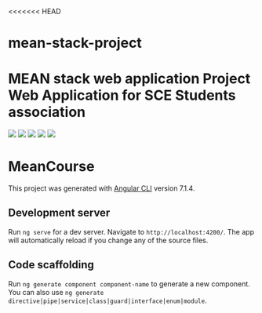 <<<<<<< HEAD
# mean-stack-project
MEAN stack web application Project
Web Application for SCE Students association
=======

![](homePage.gif)
![](tutors.gif)
![](PayPal-payment.gif)
![](studentID.gif)
![](scholars.gif)


# MeanCourse

This project was generated with [Angular CLI](https://github.com/angular/angular-cli) version 7.1.4.

## Development server

Run `ng serve` for a dev server. Navigate to `http://localhost:4200/`. The app will automatically reload if you change any of the source files.

## Code scaffolding

Run `ng generate component component-name` to generate a new component. You can also use `ng generate directive|pipe|service|class|guard|interface|enum|module`.



